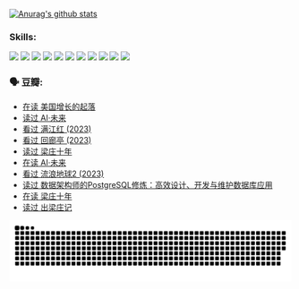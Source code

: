 
[![Anurag's github stats](https://github-readme-stats.vercel.app/api?username=w940853815)](https://github.com/anuraghazra/github-readme-stats)

### Skills:

<code><img height="32" src="https://cdn.jsdelivr.net/npm/simple-icons@v5/icons/python.svg"></code>
<code><img height="32" src="https://cdn.jsdelivr.net/npm/simple-icons@v5/icons/javascript.svg"></code>
<code><img height="32" src="https://cdn.jsdelivr.net/npm/simple-icons@v5/icons/django.svg"></code>
<code><img height="32" src="https://cdn.jsdelivr.net/npm/simple-icons@v5/icons/flask.svg"></code>
<code><img height="32" src="https://cdn.jsdelivr.net/npm/simple-icons@v5/icons/vuetify.svg"></code>
<code><img height="32" src="https://cdn.jsdelivr.net/npm/simple-icons@v5/icons/git.svg"></code>
<code><img height="32" src="https://cdn.jsdelivr.net/npm/simple-icons@v5/icons/docker.svg"></code>
<code><img height="32" src="https://cdn.jsdelivr.net/npm/simple-icons@v5/icons/postgresql.svg"></code>
<code><img height="32" src="https://cdn.jsdelivr.net/npm/simple-icons@v5/icons/elasticsearch.svg"></code>
<code><img height="32" src="https://cdn.jsdelivr.net/npm/simple-icons@v5/icons/macos.svg"></code>
<code><img height="32" src="https://cdn.jsdelivr.net/npm/simple-icons@v5/icons/linux.svg"></code>

### 🗣 豆瓣:

<!-- DOUBAN-ACTIVITIES:START -->
- [在读 美国增长的起落](https://www.douban.com/people/136069238/status/4220055912/?_i=83195206)
- [读过 AI·未来](https://www.douban.com/people/136069238/status/4220054171/?_i=83195206)
- [看过 满江红‎ (2023)](https://www.douban.com/people/136069238/status/4219146433/?_i=83195206)
- [看过 回廊亭‎ (2023)](https://www.douban.com/people/136069238/status/4215992758/?_i=83195206)
- [读过 梁庄十年](https://www.douban.com/people/136069238/status/4206664969/?_i=83195206)
- [在读 AI·未来](https://www.douban.com/people/136069238/status/4206653520/?_i=83195206)
- [看过 流浪地球2‎ (2023)](https://www.douban.com/people/136069238/status/4199558549/?_i=83195206)
- [读过 数据架构师的PostgreSQL修炼：高效设计、开发与维护数据库应用](https://www.douban.com/people/136069238/status/4199451104/?_i=83195206)
- [在读 梁庄十年](https://www.douban.com/people/136069238/status/4198822794/?_i=83195206)
- [读过 出梁庄记](https://www.douban.com/people/136069238/status/4198821001/?_i=83195206)
<!-- DOUBAN-ACTIVITIES:END -->


![Snake animation](https://raw.githubusercontent.com/w940853815/w940853815/output/github-contribution-grid-snake.svg)

<!--
**w940853815/w940853815** is a ✨ _special_ ✨ repository because its `README.md` (this file) appears on your GitHub profile.

Here are some ideas to get you started:

- 🔭 I’m currently working on ...
- 🌱 I’m currently learning ...
- 👯 I’m looking to collaborate on ...
- 🤔 I’m looking for help with ...
- 💬 Ask me about ...
- 📫 How to reach me: ...
- 😄 Pronouns: ...
- ⚡ Fun fact: ...
-->
